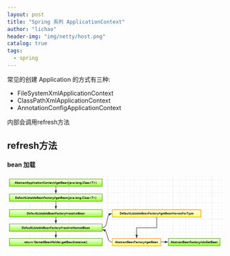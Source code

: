 ```yaml
---
layout: post
title: "Spring 系列 ApplicationContext"
author: "lichao"
header-img: "img/netty/host.png"
catalog: true
tags:
  - spring
---
```


常见的创建 Application 的方式有三种:
* FileSystemXmlApplicationContext
* ClassPathXmlApplicationContext
* AnnotationConfigApplicationContext

内部会调用refresh方法
## refresh方法

#### bean 加载
![dubbo](/img/spring/4.png)